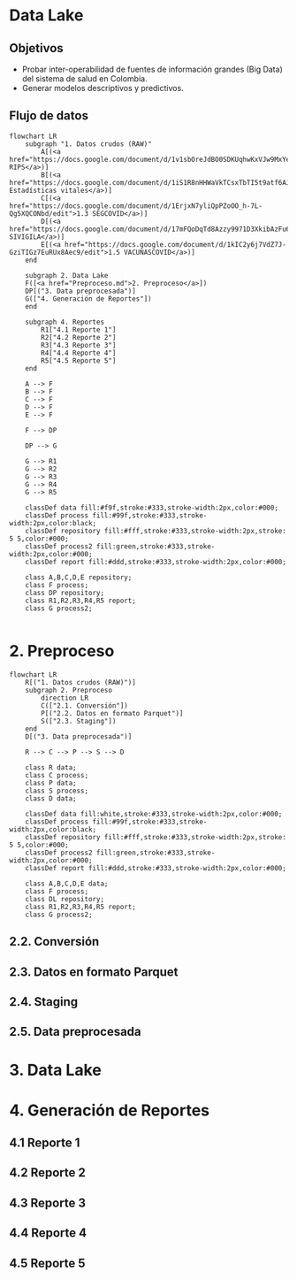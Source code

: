 # Data Lake

## Objetivos
- Probar inter-operabilidad de fuentes de información grandes (Big Data) del sistema de salud en Colombia.
- Generar modelos descriptivos y predictivos. 

## Flujo de datos
```mermaid
flowchart LR
    subgraph "1. Datos crudos (RAW)"
        A[(<a href="https://docs.google.com/document/d/1v1sbOreJdBO0SDKUqhwKxVJw9MxYego8/edit">1.1 RIPS</a>)]
        B[(<a href="https://docs.google.com/document/d/1iS1R8nHHWaVkTCsxTbTI5t9atf6AJeuR/edit">1.2 Estadísticas vitales</a>)]
        C[(<a href="https://docs.google.com/document/d/1ErjxN7yliQpPZoOO_h-7L-Qg5XQCONbd/edit">1.3 SEGCOVID</a>)]
        D[(<a href="https://docs.google.com/document/d/17mFQoDqTd8Azzy9971D3XkibAzFu6egv/edit">1.4 SIVIGILA</a>)]
        E[(<a href="https://docs.google.com/document/d/1kIC2y6j7VdZ7J-GziTIGz7EuRUx8Aec9/edit">1.5 VACUNASCOVID</a>)]
    end

    subgraph 2. Data Lake
    F([<a href="Preproceso.md">2. Preproceso</a>])
    DP[("3. Data preprocesada")]
    G(["4. Generación de Reportes"])
    end

    subgraph 4. Reportes
        R1["4.1 Reporte 1"]
        R2["4.2 Reporte 2"]
        R3["4.3 Reporte 3"]
        R4["4.4 Reporte 4"]
        R5["4.5 Reporte 5"]
    end

    A --> F
    B --> F
    C --> F
    D --> F
    E --> F

    F --> DP
    
    DP --> G

    G --> R1
    G --> R2
    G --> R3
    G --> R4
    G --> R5

    classDef data fill:#f9f,stroke:#333,stroke-width:2px,color:#000;
    classDef process fill:#99f,stroke:#333,stroke-width:2px,color:black;
    classDef repository fill:#fff,stroke:#333,stroke-width:2px,stroke: 5 5,color:#000;
    classDef process2 fill:green,stroke:#333,stroke-width:2px,color:#000;
    classDef report fill:#ddd,stroke:#333,stroke-width:2px,color:#000;

    class A,B,C,D,E repository;
    class F process;
    class DP repository;
    class R1,R2,R3,R4,R5 report;
    class G process2;


```

# 2. Preproceso
```mermaid
flowchart LR
    R[("1. Datos crudos (RAW)")]
    subgraph 2. Preproceso
        direction LR
        C(["2.1. Conversión"])
        P[("2.2. Datos en formato Parquet")]
        S(["2.3. Staging"])
    end
    D[("3. Data preprocesada")]

    R --> C --> P --> S --> D

    class R data;
    class C process;
    class P data;
    class S process;
    class D data;

    classDef data fill:white,stroke:#333,stroke-width:2px,color:#000;
    classDef process fill:#99f,stroke:#333,stroke-width:2px,color:black;
    classDef repository fill:#fff,stroke:#333,stroke-width:2px,stroke: 5 5,color:#000;
    classDef process2 fill:green,stroke:#333,stroke-width:2px,color:#000;
    classDef report fill:#ddd,stroke:#333,stroke-width:2px,color:#000;

    class A,B,C,D,E data;
    class F process;
    class DL repository;
    class R1,R2,R3,R4,R5 report;
    class G process2;    

```
## 2.2. Conversión
## 2.3. Datos en formato Parquet
## 2.4. Staging
## 2.5. Data preprocesada

# 3. Data Lake
# 4. Generación de Reportes
## 4.1 Reporte 1
## 4.2 Reporte 2
## 4.3 Reporte 3
## 4.4 Reporte 4
## 4.5 Reporte 5


